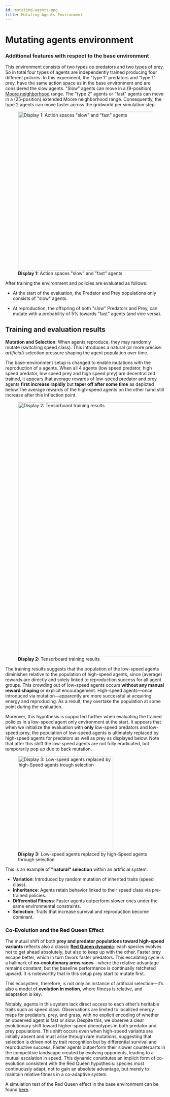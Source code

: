 ```yaml
---
id: mutating-agents-ppg
title: Mutating Agents Environment
---
```

# Mutating agents environment

### Additional features with respect to the base environment

This environment consists of two types op predators and two types of prey. So in total four types of agents are independently trained producing four different policies. In this experiment, the "type 1" predators and "type 1" prey, have the same action space as in the base environment and are considered the slow agents. "Slow" agents can move in a (9-position) [Moore neighborhood](https://en.wikipedia.org/wiki/Moore_neighborhood) range. The "type 2" agents or "fast" agents can move in a (25-position) extended Moore neighborhood range. Consequently, the type 2 agents can move faster across the gridworld per simulation step.

<figure style={{ textAlign: 'center' }}>
  <img src="/img/pred-prey-grass/marl-ppg/experiments/mutating-agents/display-1.png" alt='Display 1: Action spaces "slow" and "fast" agents' width="500" />
  <figcaption><strong>Display 1:</strong> Action spaces "slow" and "fast" agents</figcaption>
</figure>

After training the environment and policies are evaluated as follows:

* At the start of the evaluation, the Predator and Prey populations only consists of "slow" agents.

* At reproduction, the offspring of both "slow" Predators and Prey, can mutate with a probability of 5% towards "fast" agents (and vice versa).

## Training and evaluation results

**Mutation and Selection**: When agents reproduce, they may randomly mutate (switching speed class). This introduces a natural (or more precise: *artificial*) selection pressure shaping the agent population over time.

The base-environment setup is changed to enable mutations with the reproduction of a agents. When all 4 agents (low speed predator, high speed predator, low speed prey and high speed prey) are decentralized trained, it appears that average rewards of low-speed predator and prey agents **first increase rapidly** but **taper off after some time** as depicted below.The average rewards of the high-speed agents on the other hand still increase after this inflection point.

<figure style={{ textAlign: 'center' }}>
  <img src="/img/pred-prey-grass/marl-ppg/experiments/mutating-agents/display-2.png" alt="Display 2: Tensorboard training results" width="800" />
  <figcaption><strong>Display 2:</strong> Tensorboard training results</figcaption>
</figure>

The training results suggests that the population of the low-speed agents diminishes relative to the population of high-speed agents, since (average) rewards are directly and solely linked to reproduction success for all agent groups. This crowding out of low-speed agents occurs **without any manual reward shaping** or explicit encouragement. High-speed agents—once introduced via mutation—apparently are more successful at acquiring energy and reproducing. As a result, they overtake the population at some point during the evaluation.

Moreover, this hypothesis is supported further when evaluating the trained policies in a low-speed agent only environment at the start. It appears that when we initialize the evaluation with **only** low-speed predators and low-speed-prey, the population of low-speed agents is ultimately replaced by high-speed agents for predators as well as prey as displayed below. Note that after this shift the low-speed agents are not fully eradicated, but temporarily pop up due to back mutation.

<figure style={{ textAlign: 'center' }}>
  <img src="/img/pred-prey-grass/marl-ppg/environment-configurations/v2_0/display-3.png" alt="Display 3: Low-speed agents replaced by high-Speed agents trough selection" width="300" />
  <figcaption><strong>Display 3:</strong> Low-speed agents replaced by high-Speed agents through selection</figcaption>
</figure>

This is an example of **"natural" selection** within an artificial system:
- **Variation**: Introduced by random mutation of inherited traits (speed class).
- **Inheritance**: Agents retain behavior linked to their speed class via pre-trained policies.
- **Differential Fitness**: Faster agents outperform slower ones under the same environmental constraints.
- **Selection**: Traits that increase survival and reproduction become dominant.

### Co-Evolution and the Red Queen Effect

The mutual shift of both **prey and predator populations toward high-speed variants** reflects also a classic [**Red Queen dynamic**](https://en.wikipedia.org/wiki/Red_Queen_hypothesis): each species evolves not to get ahead absolutely, but also to keep up with the other. Faster prey escape better, which in turn favors faster predators. This escalating cycle is a hallmark of **co-evolutionary arms races**—where the relative advantage remains constant, but the baseline performance is continually ratcheted upward. It is noteworthy that in this setup prey start to mutate first.

This ecosystem, therefore, is not only an instance of artificial selection—it’s also a model of **evolution in motion**, where fitness is relative, and adaptation is key.

Notably, agents in this system lack direct access to each other’s heritable traits such as speed class. Observations are limited to localized energy maps for predators, prey, and grass, with no explicit encoding of whether an observed agent is fast or slow. Despite this, we observe a clear evolutionary shift toward higher-speed phenotypes in both predator and prey populations. This shift occurs even when high-speed variants are initially absent and must arise through rare mutations, suggesting that selection is driven not by trait recognition but by differential survival and reproductive success. Faster agents outperform their slower counterparts in the competitive landscape created by evolving opponents, leading to a mutual escalation in speed. This dynamic constitutes an implicit form of co-evolution consistent with the Red Queen hypothesis: species must continuously adapt, not to gain an absolute advantage, but merely to maintain relative fitness in a co-adaptive system.

A simulation test of the Red Queen effect in the base environment can be found [here](https://doesburg11.github.io/pred-prey-grass/red-queen/).

